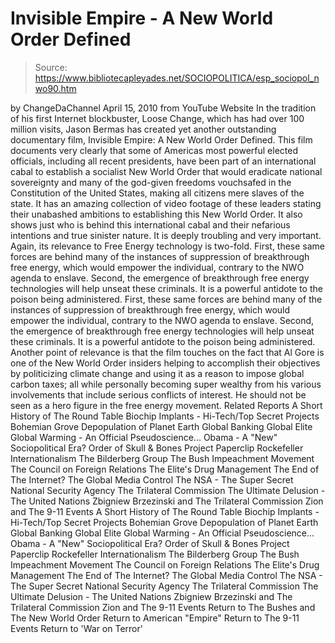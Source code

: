 # Invisible Empire - A New World Order Defined

> Source: https://www.bibliotecapleyades.net/SOCIOPOLITICA/esp_sociopol_nwo90.htm

by ChangeDaChannel April 15, 2010
from YouTube Website
In the tradition of his first Internet blockbuster, Loose Change, which has had over 100 million visits, Jason Bermas has created yet another outstanding documentary film, Invisible Empire: A New World Order Defined. This film documents very clearly that some of Americas most powerful elected officials, including all recent presidents, have been part of an international cabal to establish a socialist New World Order that would eradicate national sovereignty and many of the god-given freedoms vouchsafed in the Constitution of the United States, making all citizens mere slaves of the state. It has an amazing collection of video footage of these leaders stating their unabashed ambitions to establishing this New World Order. It also shows just who is behind this international cabal and their nefarious intentions and true sinister nature. It is deeply troubling and very important. Again, its relevance to Free Energy technology is two-fold.
First, these same forces are behind many of the instances of suppression of breakthrough free energy, which would empower the individual, contrary to the NWO agenda to enslave. Second, the emergence of breakthrough free energy technologies will help unseat these criminals. It is a powerful antidote to the poison being administered.
First, these same forces are behind many of the instances of suppression of breakthrough free energy, which would empower the individual, contrary to the NWO agenda to enslave.
Second, the emergence of breakthrough free energy technologies will help unseat these criminals. It is a powerful antidote to the poison being administered.
Another point of relevance is that the film touches on the fact that Al Gore is one of the New World Order insiders helping to accomplish their objectives by politicizing climate change and using it as a reason to impose global carbon taxes; all while personally becoming super wealthy from his various involvements that include serious conflicts of interest.
He should not be seen as a hero figure in the free energy movement.
Related Reports
A Short History of The Round Table Biochip Implants - Hi-Tech/Top Secret Projects Bohemian Grove Depopulation of Planet Earth Global Banking Global Elite Global Warming - An Official Pseudoscience... Obama - A "New" Sociopolitical Era? Order of Skull & Bones Project Paperclip Rockefeller Internationalism The Bilderberg Group The Bush Impeachment Movement The Council on Foreign Relations The Elite's Drug Management The End of The Internet? The Global Media Control The NSA - The Super Secret National Security Agency The Trilateral Commission The Ultimate Delusion - The United Nations Zbigniew Brzezinski and The Trilateral Commission Zion and The 9-11 Events
A Short History of The Round Table
Biochip Implants - Hi-Tech/Top Secret Projects
Bohemian Grove
Depopulation of Planet Earth
Global Banking
Global Elite
Global Warming - An Official Pseudoscience...
Obama - A "New" Sociopolitical Era?
Order of Skull & Bones
Project Paperclip
Rockefeller Internationalism
The Bilderberg Group
The Bush Impeachment Movement
The Council on Foreign Relations
The Elite's Drug Management
The End of The Internet?
The Global Media Control
The NSA - The Super Secret National Security Agency
The Trilateral Commission
The Ultimate Delusion - The United Nations
Zbigniew Brzezinski and The Trilateral Commission
Zion and The 9-11 Events
Return to The Bushes and The New World Order
Return to American "Empire"
Return to The 9-11 Events
Return to 'War on Terror'
